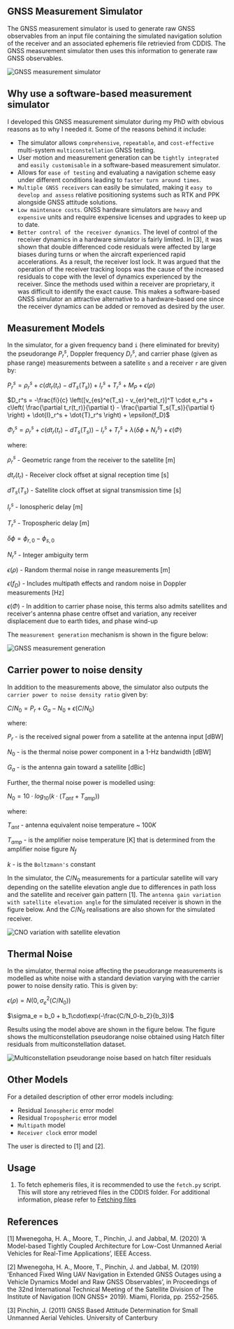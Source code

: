 ## GNSS Measurement Simulator
The GNSS measurement simulator is used to generate raw GNSS observables from an input file containing the simulated navigation solution of the receiver and an associated ephemeris file retrievied from CDDIS. The GNSS measurement simulator then uses this information to generate raw GNSS observables.

![GNSS measurement simulator](./matlab/docs/images/GNSS_measurement_simulator.png)

## Why use a software-based measurement simulator
I developed this GNSS measurement simulator during my PhD with obvious reasons as to why I needed it. Some of the reasons behind it include:
* The simulator allows `comprehensive`, `repeatable`, and `cost-effective` multi-system `multiconstellation` GNSS testing.
* User motion and measurement generation can be `tightly integrated` and `easily customisable` in a software-based measurement simulator. 
* Allows for `ease of testing` and evaluating a navigation scheme easy under different conditions leading to `faster turn around times`. 
* `Multiple GNSS receivers` can easily be simulated, making it `easy to develop and assess` relative positioning systems such as RTK and PPK alongside GNSS attitude solutions. 
* `Low maintenace costs`. GNSS hardware simulators are `heavy` and `expensive` units and require expensive licenses and upgrades to keep up to date.
*  `Better control of the receiver dynamics`. The level of control of the receiver dynamics in a hardware simulator is fairly limited. In [3], it was shown that double differenced code residuals were affected by large biases during
turns or when the aircraft experienced rapid accelerations. As a result, the receiver lost lock. It was argued that the operation of the receiver tracking loops was the cause of the increased residuals to cope with the level of dynamics experienced by the receiver. Since the methods used within a receiver are proprietary, it was difficult to identify the exact cause. This
makes a software-based GNSS simulator an attractive alternative to a hardware-based one since the receiver dynamics can be added or removed as desired by the user.

## Measurement Models

In the simulator, for a given frequency band `i` (here eliminated for brevity) the pseudorange $P_r^s$, Doppler frequency $D_r^s$, and carrier phase (given as phase range) measurements between a satellite `s` and a receiver `r` are given by:

$P_r^s = \rho_r^s + c(dt_r(t_r)-dT_s(T_s))+I_r^s + T_r^s + M_P + \epsilon(\rho)$

$D_r^s = -\frac{fi}{c} \left([v_{es}^e(T_s) - v_{er}^e(t_r)]^T \cdot e_r^s + c\left( \frac{\partial t_r(t_r)}{\partial t} - \frac{\partial T_s(T_s)}{\partial t} \right) + \dot{I}_r^s + \dot{T}_r^s \right)  + \epsilon(f_D)$

$\Phi_r^s = \rho_r^s + c(dt_r(t_r)-dT_s(T_s)) - I_r^s + T_r^s + \lambda (\delta\phi + N_r^s) +\epsilon(\Phi)$

where:

$\rho_r^s$ - Geometric range from the receiver to the satellite [m]

$dt_r(t_r)$ - Receiver clock offset at signal reception time [s]

$dT_s(T_s)$ - Satellite clock offset at signal transmission time [s]

$I_r^s$ - Ionospheric delay [m]

$T_r^s$ - Tropospheric delay [m]

$\delta\phi = \phi_{r,0} - \phi_{s,0}$ 

$N_r^s$ - Integer ambiguity term

$\epsilon(\rho)$ - Random thermal noise in range measurements [m]

$\epsilon(f_D)$ - Includes multipath effects and random noise in Doppler measurements [Hz]

$\epsilon(\Phi)$ - In addition to carrier phase noise, this terms also admits satellites and receiver's antenna phase centre offset and variation, any receiver  displacement due to earth tides, and phase wind-up

The `measurement generation` mechanism is shown in the figure below:

![GNSS measurement generation](./matlab/docs/images/GNSS_measurement_generation.png)

## Carrier power to noise density
In addition to the measurements above, the simulator also outputs the `carrier power to noise density ratio` given by:

$C/N_0 = P_r + G_a - N_0 + \epsilon(C/N_0)$

where:

$P_r$ - is the received signal power from a satellite at the antenna input [dBW]

$N_0$ - is the thermal noise power component in a 1-Hz bandwidth [dBW]

$G_a$ - is the antenna gain toward a satellite [dBic]

Further, the thermal noise power is modelled using:

$N_0 = 10\cdot log_{10}(k\cdot(T_{ant} + T_{amp}))$

where:

$T_{ant}$ - antenna equivalent noise temperature ~ $100 K$

$T_{amp}$ - is the amplifier noise temperature [K] that is determined from the amplifier noise figure $`N_f`$

$k$ -  is the `Boltzmann's` constant

In the simulator, the $C/N_0$ measurements for a particular satellite will vary depending on the satellite elevation angle due to differences in path loss and the satellite and receiver gain pattern [1]. The `antenna gain variation with satellite elevation angle` for the simulated receiver is shown in the figure below. And the $C/N_0$ realisations are also shown for the simulated receiver.

![CNO variation with satellite elevation](./matlab/docs/images/CNO_variation_with_elevation.png)

## Thermal Noise

In the simulator, thermal noise affecting the pseudorange measurements is modelled as white noise with a standard deviation varying with the carrier power to noise density ratio. This is given by:

$\epsilon(\rho) = N(0,\sigma_e^2(C/N_0))$

$\sigma_e = b_0 + b_1\cdot\exp(-\frac{C/N_0-b_2}{b_3})$

Results using the model above are shown in the figure below. The figure shows the multiconstellation pseudorange noise obtained using Hatch filter residuals from multiconstellation dataset.

![Multiconstellation pseudorange noise based on hatch filter residuals](./matlab/docs/images/Multiconstellation_pseudorange_based_on_hatch.png)

## Other Models

For a detailed description of other error models including: 
* Residual `Ionospheric` error model
* Residual `Tropospheric` error model 
* `Multipath` model
* `Receiver clock` error model

The user is directed to [1] and [2]. 

## Usage

1. To fetch ephemeris files, it is recommended to use the `fetch.py` script. This will store any retrieved files in the CDDIS folder. For additional information, please refer to [Fetching files](./matlab/CDDIS/README.md)

## References
[1] Mwenegoha, H. A., Moore, T., Pinchin, J. and Jabbal, M. (2020) ‘A Model-based
Tightly Coupled Architecture for Low-Cost Unmanned Aerial Vehicles for
Real-Time Applications’, IEEE Access.

[2] Mwenegoha, H. A., Moore, T., Pinchin, J. and Jabbal, M. (2019) ‘Enhanced Fixed
Wing UAV Navigation in Extended GNSS Outages using a Vehicle Dynamics
Model and Raw GNSS Observables’, in Proceedings of the 32nd International
Technical Meeting of the Satellite Division of The Institute of Navigation (ION
GNSS+ 2019). Miami, Florida, pp. 2552–2565.

[3] Pinchin, J. (2011) GNSS Based Attitude Determination for Small Unmanned Aerial
Vehicles. University of Canterbury
